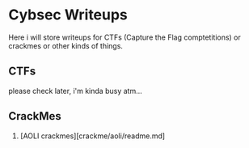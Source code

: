 # Cybsec Writeups
Here i will store writeups for CTFs (Capture the Flag comptetitions) or crackmes or other kinds of things.

## CTFs
please check later, i'm kinda busy atm...
## CrackMes
1. [AOLI crackmes][crackme/aoli/readme.md]
